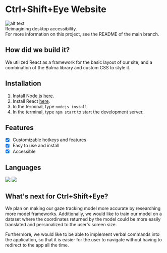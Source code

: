 # Ctrl+Shift+Eye Website
![alt text](https://anishs37.github.io/cse-website/static/media/logo128x.6cda3e83b3794444c9cb.png)
<br>
Reimagining desktop accessibility.
<br>
For more information on this project, see the README of the main branch.
## How did we build it?
We utilized React as a framework for the basic layout of our site, and a combination of the Bulma library and custom CSS to style it.
## Installation
1. Install Node.js <a href="https://nodejs.org/en/download/">here</a>.
2. Install React <a href="https://nodejs.org/en/download/">here</a>.
3. In the terminal, type `nodejs install`
4. In the terminal, type `npm start` to start the development server.
## Features
- [x] Customizable hotkeys and features
- [x] Easy to use and install
- [x] Accessible
## Languages
![](https://img.shields.io/badge/Code-JavaScript-informational?style=flat&logo=JavaScript&logoColor=white&color=yellow)
![](https://img.shields.io/badge/Code-HTML5-informational?style=flat&logo=HTML5&logoColor=white&color=red)
## What's next for Ctrl+Shift+Eye?
We plan on making our gaze tracking model more accurate by researching more model frameworks. Additionally, we would like to train our model on a dataset where the coordinates returned by the model could be more easily translated and personalized to the user's screen size.

Furthermore, we would like to be able to implement verbal commands into the application, so that it is easier for the user to navigate without having to redirect to the app all the time.
